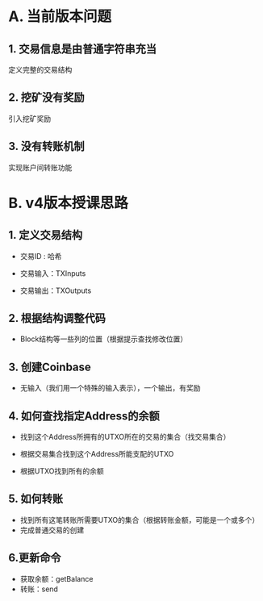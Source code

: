 # A. 当前版本问题

## 1. 交易信息是由普通字符串充当

定义完整的交易结构

## 2. 挖矿没有奖励

引入挖矿奖励

## 3. 没有转账机制

实现账户间转账功能



# B. v4版本授课思路

## 1. 定义交易结构

* 交易ID : 哈希
* 交易输入：TXInputs

* 交易输出：TXOutputs



## 2. 根据结构调整代码

* Block结构等一些列的位置（根据提示查找修改位置）



## 3. 创建Coinbase

* 无输入（我们用一个特殊的输入表示），一个输出，有奖励



## 4. 如何查找指定Address的余额

- 找到这个Address所拥有的UTXO所在的交易的集合（找交易集合）

- 根据交易集合找到这个Address所能支配的UTXO

- 根据UTXO找到所有的余额



## 5. 如何转账

- 找到所有这笔转账所需要UTXO的集合（根据转账金额，可能是一个或多个）
- 完成普通交易的创建



## 6.更新命令

* 获取余额：getBalance
* 转账：send

